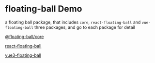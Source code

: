 # floating-ball Demo

a floating ball package, that includes `core`, `react-floating-ball` and `vue-floating-ball` three packages, and go to each package for detail

[@floating-ball/core](./packages/core/README.md)

[react-floating-ball](./packages/react-floating-ball/README.md)

[vue3-floating-ball](./packages/vue-floating-ball/README.md)

